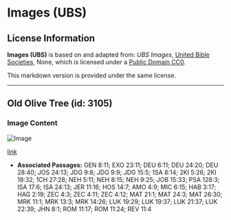 # Images (UBS)

## License Information

**Images (UBS)** is based on and adapted from: _UBS Images_, [United Bible Societies](https://unitedbiblesocieties.org/), None, which is licensed under a [Public Domain CC0](https://creativecommons.org/public-domain/cc0/).

This markdown version is provided under the same license.



--------------------------------

## Old Olive Tree (id: 3105)

### Image Content

![Image](https://cdn.aquifer.bible/aquifer-content/resources/Media/WEB-0682_old_olive_tree.jpg)

[link](https://cdn.aquifer.bible/aquifer-content/resources/Media/WEB-0682_old_olive_tree.jpg)

* **Associated Passages:** GEN 8:11; EXO 23:11; DEU 6:11; DEU 24:20; DEU 28:40; JOS 24:13; JDG 9:8; JDG 9:9; JDG 15:5; 1SA 8:14; 2KI 5:26; 2KI 18:32; 1CH 27:28; NEH 5:11; NEH 8:15; NEH 9:25; JOB 15:33; PSA 128:3; ISA 17:6; ISA 24:13; JER 11:16; HOS 14:7; AMO 4:9; MIC 6:15; HAB 3:17; HAG 2:19; ZEC 4:3; ZEC 4:11; ZEC 4:12; MAT 21:1; MAT 24:3; MAT 26:30; MRK 11:1; MRK 13:3; MRK 14:26; LUK 19:29; LUK 19:37; LUK 21:37; LUK 22:39; JHN 8:1; ROM 11:17; ROM 11:24; REV 11:4

